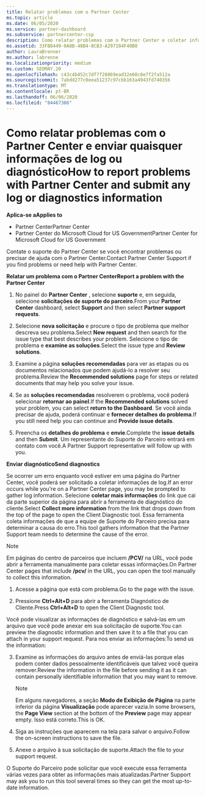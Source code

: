 ```yaml
---
title: Relatar problemas com o Partner Center
ms.topic: article
ms.date: 06/05/2020
ms.service: partner-dashboard
ms.subservice: partnercenter-csp
description: Como relatar problemas com o Partner Center e coletar informações de diagnóstico para nossa equipe de suporte.
ms.assetid: 33FB8449-0A8B-48B4-8CB3-A297104F40B0
author: LauraBrenner
ms.author: labrenne
ms.localizationpriority: medium
ms.custom: SEOMAY.20
ms.openlocfilehash: c43c4b452c7df7f28869ead32e60c8e7f2fa512a
ms.sourcegitcommit: 7abdd277c0eea51237c97cbb163a4943fd740356
ms.translationtype: MT
ms.contentlocale: pt-BR
ms.lasthandoff: 06/06/2020
ms.locfileid: "84467386"
---
```

# <a name="how-to-report-problems-with-partner-center-and-submit-any-log-or-diagnostics-information"></a><span data-ttu-id="dd326-103">Como relatar problemas com o Partner Center e enviar quaisquer informações de log ou diagnóstico</span><span class="sxs-lookup"><span data-stu-id="dd326-103">How to report problems with Partner Center and submit any log or diagnostics information</span></span>

<span data-ttu-id="dd326-104">**Aplica-se a**</span><span class="sxs-lookup"><span data-stu-id="dd326-104">**Applies to**</span></span>

- <span data-ttu-id="dd326-105">Partner Center</span><span class="sxs-lookup"><span data-stu-id="dd326-105">Partner Center</span></span>
- <span data-ttu-id="dd326-106">Partner Center do Microsoft Cloud for US Government</span><span class="sxs-lookup"><span data-stu-id="dd326-106">Partner Center for Microsoft Cloud for US Government</span></span>

<span data-ttu-id="dd326-107">Contate o suporte do Partner Center se você encontrar problemas ou precisar de ajuda com o Partner Center.</span><span class="sxs-lookup"><span data-stu-id="dd326-107">Contact Partner Center Support if you find problems or need help with Partner Center.</span></span>

<span data-ttu-id="dd326-108">**Relatar um problema com o Partner Center**</span><span class="sxs-lookup"><span data-stu-id="dd326-108">**Report a problem with the Partner Center**</span></span>

1. <span data-ttu-id="dd326-109">No painel do **Partner Center** , selecione **suporte** e, em seguida, selecione **solicitações de suporte do parceiro**.</span><span class="sxs-lookup"><span data-stu-id="dd326-109">From your **Partner Center** dashboard, select **Support** and then select **Partner support requests**.</span></span>

2. <span data-ttu-id="dd326-110">Selecione **nova solicitação** e procure o tipo de problema que melhor descreva seu problema.</span><span class="sxs-lookup"><span data-stu-id="dd326-110">Select **New request** and then search for the issue type that best describes your problem.</span></span> <span data-ttu-id="dd326-111">Selecione o tipo de problema e **examine as soluções**.</span><span class="sxs-lookup"><span data-stu-id="dd326-111">Select the issue type and **Review solutions**.</span></span>

3. <span data-ttu-id="dd326-112">Examine a página **soluções recomendadas** para ver as etapas ou os documentos relacionados que podem ajudá-lo a resolver seu problema.</span><span class="sxs-lookup"><span data-stu-id="dd326-112">Review the **Recommended solutions** page for steps or related documents that may help you solve your issue.</span></span>

4. <span data-ttu-id="dd326-113">Se as **soluções recomendadas** resolverem o problema, você poderá selecionar **retornar ao painel**.</span><span class="sxs-lookup"><span data-stu-id="dd326-113">If the **Recommended solutions** solved your problem, you can select **return to the Dashboard**.</span></span> <span data-ttu-id="dd326-114">Se você ainda precisar de ajuda, poderá continuar e **fornecer detalhes do problema**.</span><span class="sxs-lookup"><span data-stu-id="dd326-114">If you still need help you can continue and **Provide issue details**.</span></span>

5. <span data-ttu-id="dd326-115">Preencha os **detalhes do problema** e **envie**.</span><span class="sxs-lookup"><span data-stu-id="dd326-115">Complete the **issue details** and then **Submit**.</span></span> <span data-ttu-id="dd326-116">Um representante do Suporte do Parceiro entrará em contato com você.</span><span class="sxs-lookup"><span data-stu-id="dd326-116">A Partner Support representative will follow up with you.</span></span>

<span data-ttu-id="dd326-117">**Enviar diagnóstico**</span><span class="sxs-lookup"><span data-stu-id="dd326-117">**Send diagnostics**</span></span>

<span data-ttu-id="dd326-118">Se ocorrer um erro enquanto você estiver em uma página do Partner Center, você poderá ser solicitado a coletar informações de log.</span><span class="sxs-lookup"><span data-stu-id="dd326-118">If an error occurs while you're on a Partner Center page, you may be prompted to gather log information.</span></span> <span data-ttu-id="dd326-119">Selecione **coletar mais informações** do link que cai da parte superior da página para abrir a ferramenta de diagnóstico do cliente.</span><span class="sxs-lookup"><span data-stu-id="dd326-119">Select **Collect more information** from the link that drops down from the top of the page to open the Client Diagnostic tool.</span></span> <span data-ttu-id="dd326-120">Essa ferramenta coleta informações de que a equipe de Suporte do Parceiro precisa para determinar a causa do erro.</span><span class="sxs-lookup"><span data-stu-id="dd326-120">This tool gathers information that the Partner Support team needs to determine the cause of the error.</span></span> 

>[!NOTE]
><span data-ttu-id="dd326-121">Em páginas do centro de parceiros que incluem **/PCV/** na URL, você pode abrir a ferramenta manualmente para coletar essas informações.</span><span class="sxs-lookup"><span data-stu-id="dd326-121">On Partner Center pages that include **/pcv/** in the URL, you can open the tool manually to collect this information.</span></span>

1. <span data-ttu-id="dd326-122">Acesse a página que está com problema.</span><span class="sxs-lookup"><span data-stu-id="dd326-122">Go to the page with the issue.</span></span>

2. <span data-ttu-id="dd326-123">Pressione **Ctrl+Alt+D** para abrir a ferramenta Diagnóstico de Cliente.</span><span class="sxs-lookup"><span data-stu-id="dd326-123">Press **Ctrl+Alt+D** to open the Client Diagnostic tool.</span></span>

<span data-ttu-id="dd326-124">Você pode visualizar as informações de diagnóstico e salvá-las em um arquivo que você pode anexar em sua solicitação de suporte.</span><span class="sxs-lookup"><span data-stu-id="dd326-124">You can preview the diagnostic information and then save it to a file that you can attach in your support request.</span></span> <span data-ttu-id="dd326-125">Para nos enviar as informações:</span><span class="sxs-lookup"><span data-stu-id="dd326-125">To send us the information:</span></span>

3. <span data-ttu-id="dd326-126">Examine as informações do arquivo antes de enviá-las porque elas podem conter dados pessoalmente identificáveis que talvez você queira remover.</span><span class="sxs-lookup"><span data-stu-id="dd326-126">Review the information in the file before sending it as it can contain personally identifiable information that you may want to remove.</span></span> 

    >[!NOTE]
    ><span data-ttu-id="dd326-127">Em alguns navegadores, a seção **Modo de Exibição de Página** na parte inferior da página **Visualização** pode aparecer vazia.</span><span class="sxs-lookup"><span data-stu-id="dd326-127">In some browsers, the **Page View** section at the bottom of the **Preview** page may appear empty.</span></span> <span data-ttu-id="dd326-128">Isso está correto.</span><span class="sxs-lookup"><span data-stu-id="dd326-128">This is OK.</span></span>

4. <span data-ttu-id="dd326-129">Siga as instruções que aparecem na tela para salvar o arquivo.</span><span class="sxs-lookup"><span data-stu-id="dd326-129">Follow the on-screen instructions to save the file.</span></span>

5. <span data-ttu-id="dd326-130">Anexe o arquivo à sua solicitação de suporte.</span><span class="sxs-lookup"><span data-stu-id="dd326-130">Attach the file to your support request.</span></span>

<span data-ttu-id="dd326-131">O Suporte do Parceiro pode solicitar que você execute essa ferramenta várias vezes para obter as informações mais atualizadas.</span><span class="sxs-lookup"><span data-stu-id="dd326-131">Partner Support may ask you to run this tool several times so they can get the most up-to-date information.</span></span>

